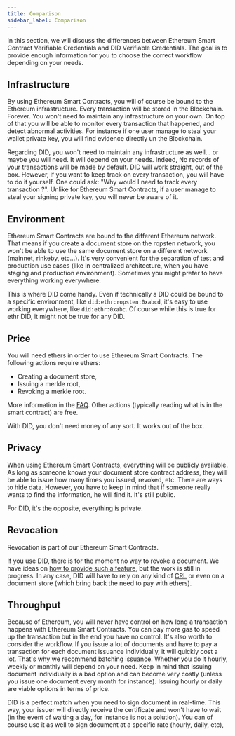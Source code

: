 ```yaml
---
title: Comparison
sidebar_label: Comparison
---
```


In this section, we will discuss the differences between Ethereum Smart Contract Verifiable Credentials and DID Verifiable Credentials. The goal is to provide enough information for you to choose the correct workflow depending on your needs.

## Infrastructure

By using Ethereum Smart Contracts, you will of course be bound to the Ethereum infrastructure. Every transaction will be stored in the Blockchain. Forever. You won't need to maintain any infrastructure on your own. On top of that you will be able to monitor every transaction that happened, and detect abnormal activities. For instance if one user manage to steal your wallet private key, you will find evidence directly un the Blockchain.

Regarding DID, you won't need to maintain any infrastructure as well... or maybe you will need. It will depend on your needs. Indeed, No records of your transactions will be made by default. DID will work straight, out of the box. However, if you want to keep track on every transaction, you will have to do it yourself. One could ask: "Why would I need to track every transaction ?". Unlike for Ethereum Smart Contracts, if a user manage to steal your signing private key, you will never be aware of it.

## Environment

Ethereum Smart Contracts are bound to the different Ethereum network. That means if you create a document store on the ropsten network, you won't be able to use the same document store on a different network (mainnet, rinkeby, etc...). It's very convenient for the separation of test and production use cases (like in centralized architecture, when you have staging and production environment). Sometimes you might prefer to have everything working everywhere.

This is where DID come handy. Even if technically a DID could be bound to a specific environment, like `did:ethr:ropsten:0xabcd`, it's easy to use working everywhere, like `did:ethr:0xabc`. Of course while this is true for ethr DID, it might not be true for any DID.

## Price

You will need ethers in order to use Ethereum Smart Contracts. The following actions require ethers:

- Creating a document store,
- Issuing a merkle root,
- Revoking a merkle root.

More information in the [FAQ](/docs/faq). Other actions (typically reading what is in the smart contract) are free.

With DID, you don't need money of any sort. It works out of the box.

## Privacy

When using Ethereum Smart Contracts, everything will be publicly available. As long as someone knows your document store contract address, they will be able to issue how many times you issued, revoked, etc. There are ways to hide data. However, you have to keep in mind that if someone really wants to find the information, he will find it. It's still public.

For DID, it's the opposite, everything is private.

## Revocation

Revocation is part of our Ethereum Smart Contracts.

If you use DID, there is for the moment no way to revoke a document. We have ideas on [how to provide such a feature](https://github.com/Open-Attestation/adr/blob/master/issuing_using_did.md#for-documents-that-are-signed-directly), but the work is still in progress. In any case,
DID will have to rely on any kind of [CRL](https://en.wikipedia.org/wiki/Certificate_revocation_list) or even on a document store (which bring back the need to pay with ethers).

## Throughput

Because of Ethereum, you will never have control on how long a transaction happens with Ethereum Smart Contracts. You can pay more gas to speed up the transaction but in the end you have no control. It's also worth to consider the workflow. If you issue a lot of documents and have to pay a transaction for each document issuance individually, it will quickly cost a lot. That's why we recommend batching issuance. Whether you do it hourly, weekly or monthly will depend on your need. Keep in mind that issuing document individually is a bad option and can become very costly (unless you issue one document every month for instance). Issuing hourly or daily are viable options in terms of price.

DID is a perfect match when you need to sign document in real-time. This way, your issuer will directly receive the certificate and won't have to wait (in the event of waiting a day, for instance is not a solution). You can of course use it as well to sign document at a specific rate (hourly, daily, etc),
